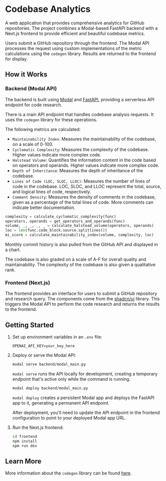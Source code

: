 # Codebase Analytics

A web application that provides comprehensive analytics for GitHub repositories.  The project combines a Modal-based FastAPI backend with a Next.js frontend to provide efficient and beautiful codebase metrics.

Users submit a GitHub repository through the frontend. The Modal API processes the request using custom implementations of the metric calculations using the `codegen` library. Results are returned to the frontend for display.

## How it Works

### Backend (Modal API)

The backend is built using [Modal](https://modal.com/) and [FastAPI](https://fastapi.tiangolo.com/), providing a serverless API endpoint for code research.

There is a main API endpoint that handles codebase analysis requests. It uses the `codegen` library for these operations.

The following metrics are calculated:
- `Maintainability Index`: Measures the maintainability of the codebase, on a scale of 0-100.
- `Cyclomatic Complexity`: Measures the complexity of the codebase. Higher values indicate more complex code.
- `Halstead Volume`: Quantifies the information content in the code based on operators and operands. Higher values indicate more complex code.
- `Depth of Inheritance`: Measures the depth of inheritance of the codebase.
- `Lines of Code (LOC, SLOC, LLOC)`: Measures the number of lines of code in the codebase. LOC, SLOC, and LLOC represent the total, source, and logical lines of code, respectively. 
- `Comment Density`: Measures the density of comments in the codebase, given as a percentage of the total lines of code. More comments can indicate better documentation.

```python
complexity = calculate_cyclomatic_complexity(func)
operators, operands = get_operators_and_operands(func)
volume, _, _, _, _ = calculate_halstead_volume(operators, operands)
loc = len(func.code_block.source.splitlines())
mi_score = calculate_maintainability_index(volume, complexity, loc)
```

Monthly commit history is also pulled from the GitHub API and displayed in a chart.

The codebase is also graded on a scale of A-F for overall quality and maintainability. The complexity of the codebase is also given a qualitative rank.

### Frontend (Next.js)

The frontend provides an interface for users to submit a GitHub repository and research query. The components come from the [shadcn/ui](https://ui.shadcn.com/) library. This triggers the Modal API to perform the code research and returns the results to the frontend.

## Getting Started

1. Set up environment variables in an `.env` file:
   ```
   OPENAI_API_KEY=your_key_here
   ```

2. Deploy or serve the Modal API:
   ```bash
   modal serve backend/modal_main.py
   ```
   `modal serve` runs the API locally for development, creating a temporary endpoint that's active only while the command is running.
   ```bash
   modal deploy backend/modal_main.py
   ```
   `modal deploy` creates a persistent Modal app and deploys the FastAPI app to it, generating a permanent API endpoint.
   
   After deployment, you'll need to update the API endpoint in the frontend configuration to point to your deployed Modal app URL.

3. Run the Next.js frontend:
   ```bash
   cd frontend
   npm install
   npm run dev
   ```

## Learn More

More information about the `codegen` library can be found [here](https://codegen.com/).
